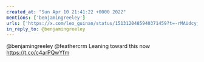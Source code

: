 ```yaml
---
created_at: "Sun Apr 10 21:41:22 +0000 2022"
mentions: ['benjamingreeley']
urls: ['https://x.com/leo_guinan/status/1513120485940371459?t=-rMAUdcyjPhl6cnxDAL6DA&s=19']
in_reply_to: @benjamingreeley
---
```


@benjamingreeley @feathercrm Leaning toward this now
https://t.co/c4arPQwYfm